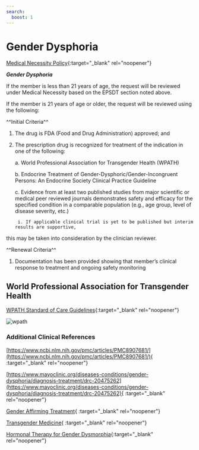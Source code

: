 ```yaml
---
search:
  boost: 1
---
```


# Gender Dysphoria

[Medical Necessity Policy](https://mygainwell-my.sharepoint.com/:b:/r/personal/christopher_nguyen_gainwelltechnologies_com/Documents/Evergreen/Emails/Medical%20Necessity_OH%20SPBM_Policy_V3.0.pdf?csf=1&web=1&e=11vWKM){:target="_blank" rel="noopener"}

***Gender Dysphoria***

If the member is less than 21 years of age, the request will be reviewed under Medical Necessity based 
on the EPSDT section noted above. 

If the member is 21 years of age or older, the request will be reviewed using the following:

^^Initial Criteria^^

1. The drug is FDA (Food and Drug Administration) approved; and

2. The prescription drug is recognized for treatment of the indication in one of the following:

    a. World Professional Association for Transgender Health (WPATH)

    b. Endocrine Treatment of Gender-Dysphoric/Gender-Incongruent Persons: An Endocrine 
Society Clinical Practice Guideline

    c. Evidence from at least two published studies from major scientific or medical peer 
reviewed journals demonstrates safety and efficacy for the specified condition in a 
comparable population (e.g., age group, level of disease severity, etc.)

        i. If applicable clinical trial is yet to be published but interim results are supportive, 
this may be taken into consideration by the clinician reviewer.

^^Renewal Criteria^^

1. Documentation has been provided showing that member’s clinical response to treatment and 
ongoing safety monitoring


## World Professional Association for Transgender Health

[WPATH Standard of Care Guidelines](https://www.tandfonline.com/doi/pdf/10.1080/26895269.2022.2100644){:target="_blank" rel="noopener"}

![wpath](https://github.com/gainwell-ohio/spbm/assets/122046056/a12e9d17-a222-42c2-8bea-18b5279844da)



### Additional Clinical References

[https://www.ncbi.nlm.nih.gov/pmc/articles/PMC8907681/](https://www.ncbi.nlm.nih.gov/pmc/articles/PMC8907681/){ :target="_blank" rel="noopener"}

[https://www.mayoclinic.org/diseases-conditions/gender-dysphoria/diagnosis-treatment/drc-20475262](https://www.mayoclinic.org/diseases-conditions/gender-dysphoria/diagnosis-treatment/drc-20475262){ :target="_blank" rel="noopener"}

[Gender Affirming Treatment](https://mygainwell-my.sharepoint.com/:b:/r/personal/christopher_nguyen_gainwelltechnologies_com/Documents/Evergreen/Emails/Gender-Affirming%20Therapy.pdf?csf=1&web=1&e=P5UIWV){ :target="_blank" rel="noopener"}

[Transgender Medicine](https://mygainwell-my.sharepoint.com/:b:/r/personal/christopher_nguyen_gainwelltechnologies_com/Documents/Evergreen/Emails/AACE%20Transgender%20Health%20Slide%20Set%20v3.pdf?csf=1&web=1&e=6neFS5){ :target="_blank" rel="noopener"}

[Hormonal Therapy for Gender Dysmorphia](https://www.sfdph.org/dph/files/THS/HormoneTxAllinOne.pdf){:target="_blank" rel="noopener"}



